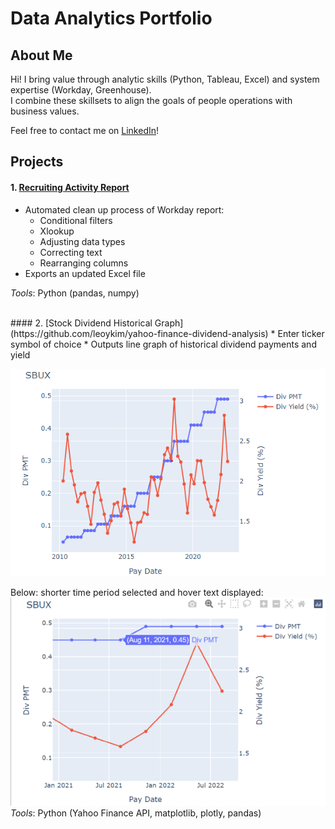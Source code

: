 # Data Analytics Portfolio  
  
## About Me  
Hi! I bring value through analytic skills (Python, Tableau, Excel) and system expertise (Workday, Greenhouse).  
I combine these skillsets to align the goals of people operations with business values.  
  
Feel free to contact me on [LinkedIn](https://www.linkedin.com/in/leoykim/)!  

## Projects
#### 1. [Recruiting Activity Report](https://github.com/leoykim/TA-Jobs-Summary-Workday-Cleanup)  
* Automated clean up process of Workday report:
  * Conditional filters
  * Xlookup
  * Adjusting data types
  * Correcting text
  * Rearranging columns
* Exports an updated Excel file
  
*Tools*: Python (pandas, numpy)  

<br/>
#### 2. [Stock Dividend Historical Graph](https://github.com/leoykim/yahoo-finance-dividend-analysis)  
* Enter ticker symbol of choice
* Outputs line graph of historical dividend payments and yield 

![graph](graph-dividend-.png)
  
  
Below: shorter time period selected and hover text displayed:  
![graph](graph-dividend-zoom-and-hover.png)  
*Tools*: Python (Yahoo Finance API, matplotlib, plotly, pandas)
